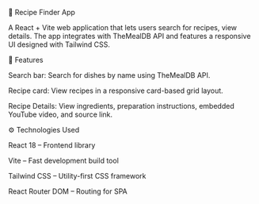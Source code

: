 🍴 Recipe Finder App

A React + Vite web application that lets users search for recipes, view details. The app integrates with TheMealDB API
 and features a responsive UI designed with Tailwind CSS.

 🚀 Features

Search bar: Search for dishes by name using TheMealDB API.

Recipe card: View recipes in a responsive card-based grid layout.

Recipe Details: View ingredients, preparation instructions, embedded YouTube video, and source link.

⚙️ Technologies Used

React 18 – Frontend library

Vite – Fast development build tool

Tailwind CSS – Utility-first CSS framework

React Router DOM – Routing for SPA


